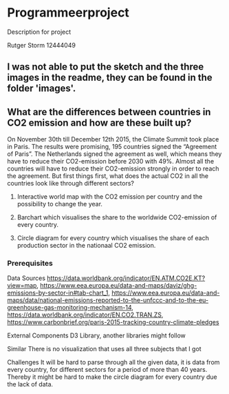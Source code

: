 # Programmeerproject
Description for project

Rutger Storm
12444049

## I was not able to put the sketch and the three images in the readme, they can be found in the folder 'images'.

## What are the differences between countries in CO2 emission and how are these built up?

On November 30th till December 12th 2015, the Climate Summit took place in Paris. The results were promising, 195 countries signed the “Agreement of Paris”. The Netherlands signed the agreement as well, which means they have to reduce their CO2-emission before 2030 with 49%. Almost all the countries will have to reduce their CO2-emission strongly in order to reach the agreement. But first things first, what does the actual CO2 in all the countries look like through different sectors?


1.	Interactive world map with the CO2 emission per country and the possibility to change the year. 

2.	Barchart which visualises the share to the worldwide CO2-emission of every country. 

3.	Circle diagram for every country which visualises the share of each production sector in the nationaal CO2 emission.

### Prerequisites
Data Sources
https://data.worldbank.org/indicator/EN.ATM.CO2E.KT?view=map, 
https://www.eea.europa.eu/data-and-maps/daviz/ghg-emissions-by-sector-in#tab-chart_1, 
https://www.eea.europa.eu/data-and-maps/data/national-emissions-reported-to-the-unfccc-and-to-the-eu-greenhouse-gas-monitoring-mechanism-14, 
https://data.worldbank.org/indicator/EN.CO2.TRAN.ZS, 
https://www.carbonbrief.org/paris-2015-tracking-country-climate-pledges



External Components
D3 Library, another libraries might follow


Similar
There is no visualization that uses all three subjects that I got


Challenges
It will be hard to parse through all the given data, it is data from every country, for different sectors for a period of more than 40 years. Thereby it might be hard to make the circle diagram for every country due the lack of data.
















